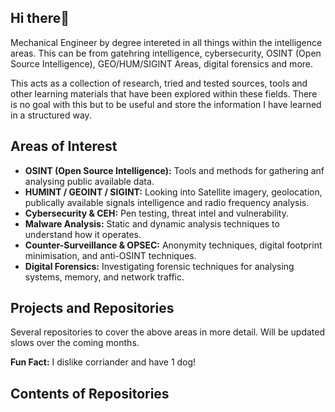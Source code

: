 ## Hi there👋
Mechanical Engineer by degree intereted in all things within the intelligence areas. This can be from gatehring intelligence, cybersecurity, OSINT (Open Source Intelligence), GEO/HUM/SIGINT Areas, digital forensics and more.

This acts as a collection of research, tried and tested sources, tools and other learning materials that have been explored within these fields. There is no goal with this but to be useful and store the information I have learned in a structured way.

## Areas of Interest
- **OSINT (Open Source Intelligence):** Tools and methods for gathering anf analysing public available data.
- **HUMINT / GEOINT / SIGINT:** Looking into Satellite imagery, geolocation, publically available signals intelligence and radio frequency analysis.
- **Cybersecurity & CEH:** Pen testing, threat intel and vulnerability.
- **Malware Analysis:** Static and dynamic analysis techniques to understand how it operates.
- **Counter-Surveillance & OPSEC:** Anonymity techniques, digital footprint minimisation, and anti-OSINT techniques.
- **Digital Forensics:** Investigating forensic techniques for analysing systems, memory, and network traffic.

## Projects and Repositories
Several repositories to cover the above areas in more detail. Will be updated slows over the coming months.

**Fun Fact:** I dislike corriander and have 1 dog!

## Contents of Repositories
